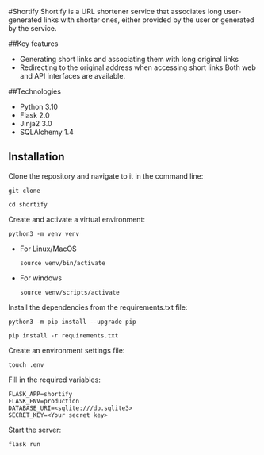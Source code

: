#Shortify
Shortify is a URL shortener service that associates long user-generated links with shorter ones, either provided by the user or generated by the service.

##Key features
- Generating short links and associating them with long original links
- Redirecting to the original address when accessing short links Both web and API interfaces are available.

##Technologies
- Python 3.10
- Flask 2.0
- Jinja2 3.0
- SQLAlchemy 1.4

## Installation
Clone the repository and navigate to it in the command line:

```
git clone 
```

```
cd shortify
```

Create and activate a virtual environment:

```
python3 -m venv venv
```

* For Linux/MacOS

    ```
    source venv/bin/activate
    ```

* For windows

    ```
    source venv/scripts/activate
    ```

Install the dependencies from the requirements.txt file:

```
python3 -m pip install --upgrade pip
```

```
pip install -r requirements.txt
```
Create an environment settings file:
```
touch .env
```
Fill in the required variables:
```
FLASK_APP=shortify
FLASK_ENV=production
DATABASE_URI=<sqlite:///db.sqlite3>
SECRET_KEY=<Your secret key>
```
Start the server:
```
flask run
```
